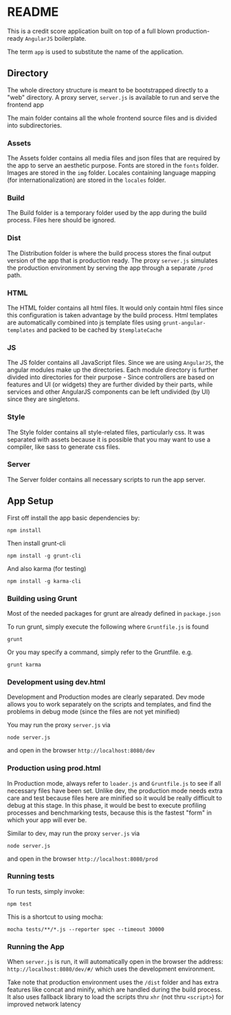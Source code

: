 # README

This is a credit score application built on top of a full blown production-ready `AngularJS` boilerplate.

The term `app` is used to substitute the name of the application.

## Directory

The whole directory structure is meant to be bootstrapped directly to a "web" directory. A proxy server, `server.js` is available
to run and serve the frontend app

The main folder contains all the whole frontend source files and is divided into subdirectories.

### Assets

The Assets folder contains all media files and json files that are required by the app to serve an aesthetic purpose.
Fonts are stored in the `fonts` folder. Images are stored in the `img` folder. Locales containing language mapping (for internationalization) are stored in
the `locales` folder. 

### Build

The Build folder is a temporary folder used by the app during the build process. Files here should be ignored.

### Dist

The Distribution folder is where the build process stores the final output version of the app that is production ready.
The proxy `server.js` simulates the production environment by serving the app through a separate `/prod` path.

### HTML

The HTML folder contains all html files. It would only contain html files since this configuration is taken advantage
by the build process. Html templates are automatically combined into js template files using `grunt-angular-templates` 
and packed to be cached by `$templateCache`

### JS

The JS folder contains all JavaScript files. Since we are using `AngularJS`, the angular modules make up the
directories. Each module directory is further divided into directories for their purpose - Since controllers are based
on features and UI (or widgets) they are further divided by their parts, while services and other AngularJS components
can be left undivided (by UI) since they are singletons.

### Style

The Style folder contains all style-related files, particularly css. It was separated with assets because it is possible
that you may want to use a compiler, like sass to generate css files.

### Server

The Server folder contains all necessary scripts to run the app server. 

## App Setup

First off install the app basic dependencies by:

    npm install
    
Then install grunt-cli

    npm install -g grunt-cli

And also karma (for testing)

    npm install -g karma-cli

### Building using Grunt

Most of the needed packages for grunt are already defined in `package.json`

To run grunt, simply execute the following where `Gruntfile.js` is found

    grunt

Or you may specify a command, simply refer to the Gruntfile. e.g.

    grunt karma

### Development using dev.html

Development and Production modes are clearly separated. Dev mode allows you to work separately on the scripts and
templates, and find the problems in debug mode (since the files are not yet minified)

You may run the proxy `server.js` via

    node server.js
    
and open in the browser `http://localhost:8080/dev`

### Production using prod.html

In Production mode, always refer to `loader.js` and `Gruntfile.js` to see if all necessary files have been set. Unlike
dev, the production mode needs extra care and test because files here are minified so it would be really difficult to
debug at this stage. In this phase, it would be best to execute profiling processes and benchmarking tests, because
this is the fastest "form" in which your app will ever be.

Similar to dev, may run the proxy `server.js` via

    node server.js
    
and open in the browser `http://localhost:8080/prod`

### Running tests

To run tests, simply invoke:

    npm test
    
This is a shortcut to using mocha:

    mocha tests/**/*.js --reporter spec --timeout 30000

### Running the App

When `server.js` is run, it will automatically open in the browser the address:
`http://localhost:8080/dev/#/` which uses the development environment. 

Take note that production environment uses the `/dist` folder and has extra features like concat and minify,
 which are handled during the build process. It also uses fallback library to load the scripts thru `xhr` 
 (not thru `<script>`) for improved network latency


